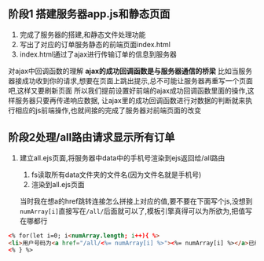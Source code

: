 ## 阶段1 搭建服务器app.js和静态页面

1. 完成了服务器的搭建,和静态文件处理功能
2. 写出了对应的订单服务静态的前端页面index.html
3. index.html通过了ajax进行传输订单的信息到服务器

对ajax中回调函数的理解
**ajax的成功回调函数是与服务器通信的桥梁**
比如当服务器接成功收到你的请求,想要在页面上跳出提示,总不可能让服务器再重写一个页面吧,这样又要刷新页面
所以我们提前设置好前端的ajax成功回调函数里面的操作,这样服务器只要再传递响应数据,
让ajax里的成功回调函数进行对数据的判断就来执行相应的js前端操作,也就间接的完成了服务器对前端页面的改变

## 阶段2处理/all路由请求显示所有订单

1. 建立all.ejs页面,将服务器中data中的手机号渲染到ejs返回给/all路由
   1. fs读取所有data文件夹的文件名(因为文件名就是手机号)
   2. 渲染到all.ejs页面

     

   当时我在想a的href跳转连接怎么拼接上对应的值,要不要在下面写个js,没想到`numArray[i]`直接写在`/all/`后面就可以了,模板引擎真得可以为所欲为,把值写在哪都行 

```html
<% for(let i=0; i<numArray.length; i++){ %>
<li>用户号码为<a href="/all/<%= numArray[i] %>"><%= numArray[i] %></a>已经订餐</li>
<% } %>   
```

